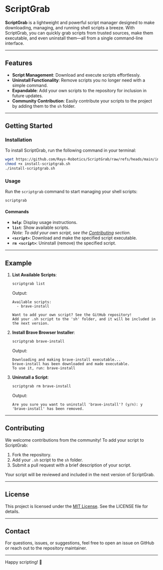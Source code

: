 # ScriptGrab

**ScriptGrab** is a lightweight and powerful script manager designed to make downloading, managing, and running shell scripts a breeze. With ScriptGrab, you can quickly grab scripts from trusted sources, make them executable, and even uninstall them—all from a single command-line interface.

---

## Features

- **Script Management**: Download and execute scripts effortlessly.
- **Uninstall Functionality**: Remove scripts you no longer need with a simple command.
- **Expandable**: Add your own scripts to the repository for inclusion in future updates.
- **Community Contribution**: Easily contribute your scripts to the project by adding them to the `sh` folder.

---

## Getting Started

### Installation

To install ScriptGrab, run the following command in your terminal:

```bash
wget https://github.com/Rays-Robotics/ScriptGrab/raw/refs/heads/main/install-scriptgrab.sh -O install-scriptgrab.sh
chmod +x install-scriptgrab.sh
./install-scriptgrab.sh
```

### Usage

Run the `scriptgrab` command to start managing your shell scripts:

```bash
scriptgrab
```

#### Commands

- **`help`**: Display usage instructions.
- **`list`**: Show available scripts.  
  *Note: To add your own script, see the [Contributing](#contributing) section.*
- **`<script>`**: Download and make the specified script executable.
- **`rm <script>`**: Uninstall (remove) the specified script.

---

## Example

1. **List Available Scripts**:
   ```bash
   scriptgrab list
   ```
   Output:
   ```
   Available scripts:
     - brave-install

   Want to add your own script? See the GitHub repository!
   Add your .sh script to the 'sh' folder, and it will be included in the next version.
   ```

2. **Install Brave Browser Installer**:
   ```bash
   scriptgrab brave-install
   ```
   Output:
   ```
   Downloading and making brave-install executable...
   brave-install has been downloaded and made executable.
   To use it, run: brave-install
   ```

3. **Uninstall a Script**:
   ```bash
   scriptgrab rm brave-install
   ```
   Output:
   ```
   Are you sure you want to uninstall 'brave-install'? (y/n): y
   'brave-install' has been removed.
   ```

---

## Contributing

We welcome contributions from the community! To add your script to ScriptGrab:

1. Fork the repository.
2. Add your `.sh` script to the `sh` folder.
3. Submit a pull request with a brief description of your script.

Your script will be reviewed and included in the next version of ScriptGrab.

---

## License

This project is licensed under the [MIT License](LICENSE). See the LICENSE file for details.

---

## Contact

For questions, issues, or suggestions, feel free to open an issue on GitHub or reach out to the repository maintainer.

---

Happy scripting! 🚀

